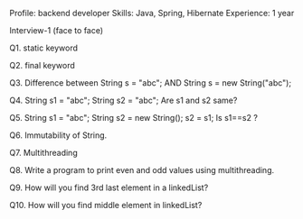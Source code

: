 Profile: backend developer
Skills: Java, Spring, Hibernate
Experience: 1 year

Interview-1 (face to face)

Q1. static keyword

Q2. final keyword

Q3. Difference between 
      String s = "abc";
      AND
      String s = new String("abc");

Q4. String s1 = "abc";
    String s2 = "abc";
    Are s1 and s2 same?
    
Q5. String s1 = "abc";
    String s2 = new String();
    s2 = s1;
    Is s1==s2 ?
    
Q6. Immutability of String.
    
Q7. Multithreading

Q8. Write a program to print even and odd values using multithreading.

Q9. How will you find 3rd last element in a linkedList?

Q10. How will you find middle element in linkedList?
